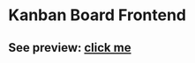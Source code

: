 # Kanban Board Frontend

## See preview: [click me](https://drive.google.com/file/d/1UdxQDRdEV0HkRvhzMFzmWDeQhQButZxq/view?usp=share_link)
